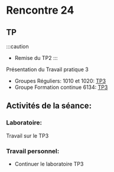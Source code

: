 # Rencontre 24

## TP
:::caution
- Remise du TP2
:::

Présentation du Travail pratique 3
- Groupes Réguliers: 1010 et 1020: [TP3](/tp_Regulier/tp3)
- Groupe Formation continue 6134: [TP3](/tp_FC/tp3)

## Activités de la séance: 
### Laboratoire: 
Travail sur le TP3


### Travail personnel: 
- Continuer le laboratoire TP3